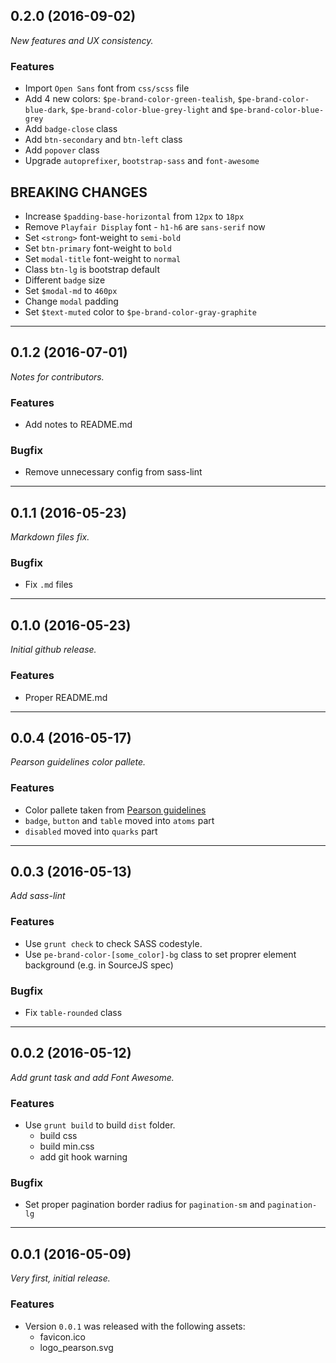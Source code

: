 ## 0.2.0 (2016-09-02)
_New features and UX consistency._
### Features
* Import `Open Sans` font from `css/scss` file
* Add 4 new colors: `$pe-brand-color-green-tealish`, `$pe-brand-color-blue-dark`, `$pe-brand-color-blue-grey-light` and `$pe-brand-color-blue-grey`
* Add `badge-close` class
* Add `btn-secondary` and `btn-left` class
* Add `popover` class
* Upgrade  `autoprefixer`, `bootstrap-sass` and `font-awesome`
## BREAKING CHANGES
* Increase `$padding-base-horizontal` from `12px` to `18px`
* Remove `Playfair Display` font - `h1-h6` are `sans-serif` now
* Set `<strong>` font-weight to `semi-bold`
* Set `btn-primary` font-weight to `bold`
* Set `modal-title` font-weight to `normal`
* Class `btn-lg` is bootstrap default
* Different `badge` size
* Set `$modal-md` to `460px`
* Change `modal` padding
* Set `$text-muted` color to `$pe-brand-color-gray-graphite`
------

## 0.1.2 (2016-07-01)
_Notes for contributors._
### Features
* Add notes to README.md
### Bugfix
* Remove unnecessary config from sass-lint

------

## 0.1.1 (2016-05-23)
_Markdown files fix._
### Bugfix
* Fix `.md` files

------

## 0.1.0 (2016-05-23)
_Initial github release._
### Features
* Proper README.md

------

## 0.0.4 (2016-05-17)
_Pearson guidelines color pallete._
### Features
* Color pallete taken from [Pearson guidelines](https://brand.pearson.com/brand-toolkit/assets-templates.html)
* `badge`, `button` and `table` moved into `atoms` part
* `disabled` moved into `quarks` part

------

## 0.0.3 (2016-05-13)
_Add sass-lint_
### Features
* Use `grunt check` to check SASS codestyle.
* Use `pe-brand-color-[some_color]-bg` class to set proprer element background (e.g. in SourceJS spec)

### Bugfix
* Fix `table-rounded` class

------

## 0.0.2 (2016-05-12)
_Add grunt task and add Font Awesome._
### Features
* Use `grunt build` to build `dist` folder.
    * build css
    * build min.css
    * add git hook warning

### Bugfix
* Set proper pagination border radius for `pagination-sm` and `pagination-lg`

------

## 0.0.1 (2016-05-09)
_Very first, initial release._
### Features
* Version `0.0.1` was released with the following assets:
    * favicon.ico
    * logo_pearson.svg
